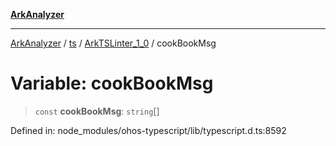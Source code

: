 [**ArkAnalyzer**](../../../../../../README.md)

***

[ArkAnalyzer](../../../../../../globals.md) / [ts](../../../README.md) / [ArkTSLinter\_1\_0](../README.md) / cookBookMsg

# Variable: cookBookMsg

> `const` **cookBookMsg**: `string`[]

Defined in: node\_modules/ohos-typescript/lib/typescript.d.ts:8592

